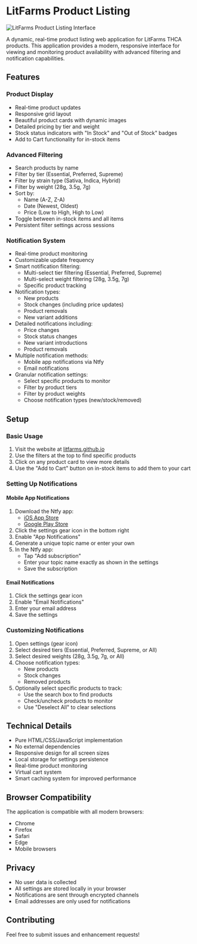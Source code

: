 # LitFarms Product Listing

![LitFarms Product Listing Interface](litfarms.gif)

A dynamic, real-time product listing web application for LitFarms THCA products. This application provides a modern, responsive interface for viewing and monitoring product availability with advanced filtering and notification capabilities.

## Features

### Product Display
- Real-time product updates
- Responsive grid layout
- Beautiful product cards with dynamic images
- Detailed pricing by tier and weight
- Stock status indicators with "In Stock" and "Out of Stock" badges
- Add to Cart functionality for in-stock items

### Advanced Filtering
- Search products by name
- Filter by tier (Essential, Preferred, Supreme)
- Filter by strain type (Sativa, Indica, Hybrid)
- Filter by weight (28g, 3.5g, 7g)
- Sort by:
  - Name (A-Z, Z-A)
  - Date (Newest, Oldest)
  - Price (Low to High, High to Low)
- Toggle between in-stock items and all items
- Persistent filter settings across sessions

### Notification System
- Real-time product monitoring
- Customizable update frequency
- Smart notification filtering:
  - Multi-select tier filtering (Essential, Preferred, Supreme)
  - Multi-select weight filtering (28g, 3.5g, 7g)
  - Specific product tracking
- Notification types:
  - New products
  - Stock changes (including price updates)
  - Product removals
  - New variant additions
- Detailed notifications including:
  - Price changes
  - Stock status changes
  - New variant introductions
  - Product removals
- Multiple notification methods:
  - Mobile app notifications via Ntfy
  - Email notifications
- Granular notification settings:
  - Select specific products to monitor
  - Filter by product tiers
  - Filter by product weights
  - Choose notification types (new/stock/removed)

## Setup

### Basic Usage
1. Visit the website at [litfarms.github.io](https://litfarms.github.io)
2. Use the filters at the top to find specific products
3. Click on any product card to view more details
4. Use the "Add to Cart" button on in-stock items to add them to your cart

### Setting Up Notifications

#### Mobile App Notifications
1. Download the Ntfy app:
   - [iOS App Store](https://apps.apple.com/us/app/ntfy/id1625396347)
   - [Google Play Store](https://play.google.com/store/apps/details?id=io.heckel.ntfy)
2. Click the settings gear icon in the bottom right
3. Enable "App Notifications"
4. Generate a unique topic name or enter your own
5. In the Ntfy app:
   - Tap "Add subscription"
   - Enter your topic name exactly as shown in the settings
   - Save the subscription

#### Email Notifications
1. Click the settings gear icon
2. Enable "Email Notifications"
3. Enter your email address
4. Save the settings

### Customizing Notifications
1. Open settings (gear icon)
2. Select desired tiers (Essential, Preferred, Supreme, or All)
3. Select desired weights (28g, 3.5g, 7g, or All)
4. Choose notification types:
   - New products
   - Stock changes
   - Removed products
5. Optionally select specific products to track:
   - Use the search box to find products
   - Check/uncheck products to monitor
   - Use "Deselect All" to clear selections

## Technical Details

- Pure HTML/CSS/JavaScript implementation
- No external dependencies
- Responsive design for all screen sizes
- Local storage for settings persistence
- Real-time product monitoring
- Virtual cart system
- Smart caching system for improved performance

## Browser Compatibility

The application is compatible with all modern browsers:
- Chrome
- Firefox
- Safari
- Edge
- Mobile browsers

## Privacy

- No user data is collected
- All settings are stored locally in your browser
- Notifications are sent through encrypted channels
- Email addresses are only used for notifications

## Contributing

Feel free to submit issues and enhancement requests!
